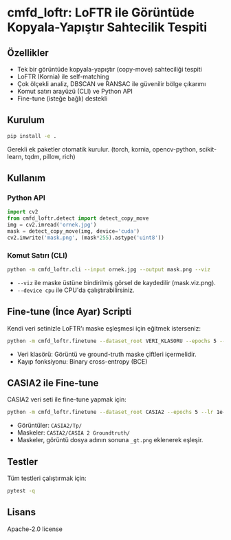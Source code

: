 # cmfd_loftr: LoFTR ile Görüntüde Kopyala-Yapıştır Sahtecilik Tespiti

## Özellikler
- Tek bir görüntüde kopyala-yapıştır (copy-move) sahteciliği tespiti
- LoFTR (Kornia) ile self-matching
- Çok ölçekli analiz, DBSCAN ve RANSAC ile güvenilir bölge çıkarımı
- Komut satırı arayüzü (CLI) ve Python API
- Fine-tune (isteğe bağlı) destekli

## Kurulum

```bash
pip install -e .
```
Gerekli ek paketler otomatik kurulur. (torch, kornia, opencv-python, scikit-learn, tqdm, pillow, rich)

## Kullanım

### Python API
```python
import cv2
from cmfd_loftr.detect import detect_copy_move
img = cv2.imread('ornek.jpg')
mask = detect_copy_move(img, device='cuda')
cv2.imwrite('mask.png', (mask*255).astype('uint8'))
```

### Komut Satırı (CLI)
```bash
python -m cmfd_loftr.cli --input ornek.jpg --output mask.png --viz
```
- `--viz` ile maske üstüne bindirilmiş görsel de kaydedilir (mask.viz.png).
- `--device cpu` ile CPU'da çalıştırabilirsiniz.

## Fine-tune (İnce Ayar) Scripti
Kendi veri setinizle LoFTR'ı maske eşleşmesi için eğitmek isterseniz:
```bash
python -m cmfd_loftr.finetune --dataset_root VERI_KLASORU --epochs 5 --lr 1e-4
```
- Veri klasörü: Görüntü ve ground-truth maske çiftleri içermelidir.
- Kayıp fonksiyonu: Binary cross-entropy (BCE)

## CASIA2 ile Fine-tune
CASIA2 veri seti ile fine-tune yapmak için:

```bash
python -m cmfd_loftr.finetune --dataset_root CASIA2 --epochs 5 --lr 1e-4 --device cuda
```
- Görüntüler: `CASIA2/Tp/`
- Maskeler: `CASIA2/CASIA 2 Groundtruth/`
- Maskeler, görüntü dosya adının sonuna `_gt.png` eklenerek eşleşir.

## Testler
Tüm testleri çalıştırmak için:
```bash
pytest -q
```

## Lisans
Apache-2.0 license


